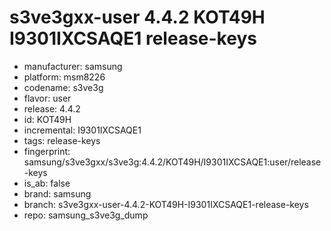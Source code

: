 # s3ve3gxx-user 4.4.2 KOT49H I9301IXCSAQE1 release-keys
- manufacturer: samsung
- platform: msm8226
- codename: s3ve3g
- flavor: user
- release: 4.4.2
- id: KOT49H
- incremental: I9301IXCSAQE1
- tags: release-keys
- fingerprint: samsung/s3ve3gxx/s3ve3g:4.4.2/KOT49H/I9301IXCSAQE1:user/release-keys
- is_ab: false
- brand: samsung
- branch: s3ve3gxx-user-4.4.2-KOT49H-I9301IXCSAQE1-release-keys
- repo: samsung_s3ve3g_dump

